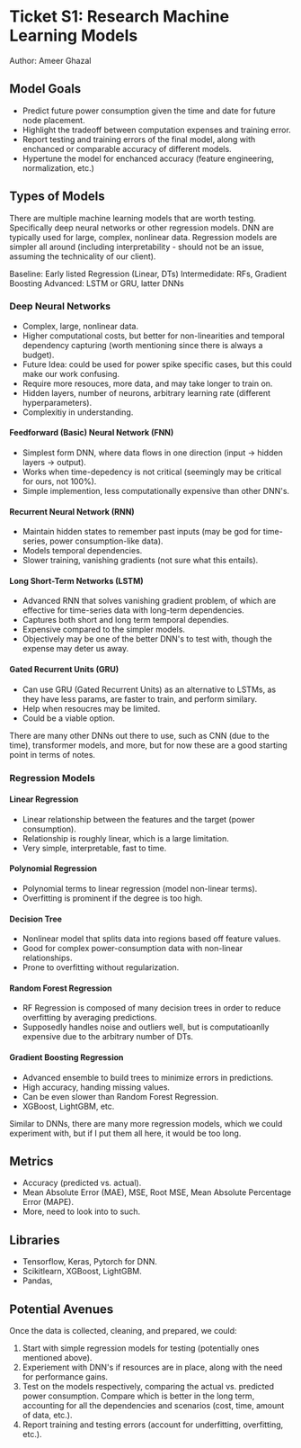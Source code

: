 # Ticket S1: Research Machine Learning Models

Author: Ameer Ghazal

## Model Goals

- Predict future power consumption given the time and date for future node placement.
- Highlight the tradeoff between computation expenses and training error.
- Report testing and training errors of the final model, along with enchanced or comparable accuracy of different models.
- Hypertune the model for enchanced accuracy (feature engineering, normalization, etc.)

## Types of Models

There are multiple machine learning models that are worth testing. Specifically deep neural networks or other regression models. DNN are typically used for large, complex, nonlinear data. Regression models are simpler all around (including interpretability - should not be an issue, assuming the technicality of our client).

Baseline: Early listed Regression (Linear, DTs)
Intermedidate: RFs, Gradient Boosting
Advanced: LSTM or GRU, latter DNNs

### Deep Neural Networks

- Complex, large, nonlinear data.
- Higher computational costs, but better for non-linearities and temporal dependency capturing (worth mentioning since there is always a budget).
- Future Idea: could be used for power spike specific cases, but this could make our work confusing.
- Require more resouces, more data, and may take longer to train on.
- Hidden layers, number of neurons, arbitrary learning rate (different hyperparameters).
- Complexitiy in understanding.

#### Feedforward (Basic) Neural Network (FNN)

- Simplest form DNN, where data flows in one direction (input -> hidden layers -> output).
- Works when time-depedency is not critical (seemingly may be critical for ours, not 100%).
- Simple implemention, less computationally expensive than other DNN's.

#### Recurrent Neural Network (RNN)

- Maintain hidden states to remember past inputs (may be god for time-series, power consumption-like data).
- Models temporal dependencies.
- Slower training, vanishing gradients (not sure what this entails).

#### Long Short-Term Networks (LSTM)

- Advanced RNN that solves vanishing gradient problem, of which are effective for time-series data with long-term dependencies.
- Captures both short and long term temporal dependies.
- Expensive compared to the simpler models.
- Objectively may be one of the better DNN's to test with, though the expense may deter us away.

#### Gated Recurrent Units (GRU)

- Can use GRU (Gated Recurrent Units) as an alternative to LSTMs, as they have less params, are faster to train, and perform similary.
- Help when resoucres may be limited.
- Could be a viable option.

There are many other DNNs out there to use, such as CNN (due to the time), transformer models, and more, but for now these are a good starting point in terms of notes.

### Regression Models

#### Linear Regression

- Linear relationship between the features and the target (power consumption).
- Relationship is roughly linear, which is a large limitation.
- Very simple, interpretable, fast to time.

#### Polynomial Regression

- Polynomial terms to linear regression (model non-linear terms).
- Overfitting is prominent if the degree is too high.

#### Decision Tree

- Nonlinear model that splits data into regions based off feature values.
- Good for complex power-consumption data with non-linear relationships.
- Prone to overfitting without regularization.

#### Random Forest Regression

- RF Regression is composed of many decision trees in order to reduce overfitting by averaging predictions.
- Supposedly handles noise and outliers well, but is computatioanlly expensive due to the arbitrary number of DTs.

#### Gradient Boosting Regression

- Advanced ensemble to build trees to minimize errors in predictions.
- High accuracy, handing missing values.
- Can be even slower than Random Forest Regression.
- XGBoost, LightGBM, etc.

Similar to DNNs, there are many more regression models, which we could experiment with, but if I put them all here, it would be too long.

## Metrics

- Accuracy (predicted vs. actual).
- Mean Absolute Error (MAE), MSE, Root MSE, Mean Absolute Percentage Error (MAPE).
- More, need to look into to such.

## Libraries

- Tensorflow, Keras, Pytorch for DNN.
- Scikitlearn, XGBoost, LightGBM.
- Pandas,

## Potential Avenues

Once the data is collected, cleaning, and prepared, we could:

1. Start with simple regression models for testing (potentially ones mentioned above).
2. Experiement with DNN's if resources are in place, along with the need for performance gains.
3. Test on the models respectively, comparing the actual vs. predicted power consumption. Compare which is better in the long term, accounting for all the dependencies and scenarios (cost, time, amount of data, etc.).
4. Report training and testing errors (account for underfitting, overfitting, etc.).
